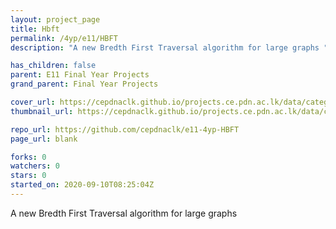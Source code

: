 ```yaml
---
layout: project_page
title: Hbft
permalink: /4yp/e11/HBFT
description: "A new Bredth First Traversal algorithm for large graphs "

has_children: false
parent: E11 Final Year Projects
grand_parent: Final Year Projects

cover_url: https://cepdnaclk.github.io/projects.ce.pdn.ac.lk/data/categories/4yp/cover_page.jpg
thumbnail_url: https://cepdnaclk.github.io/projects.ce.pdn.ac.lk/data/categories/4yp/thumbnail.jpg

repo_url: https://github.com/cepdnaclk/e11-4yp-HBFT
page_url: blank

forks: 0
watchers: 0
stars: 0
started_on: 2020-09-10T08:25:04Z
---
```

A new Bredth First Traversal algorithm for large graphs 

